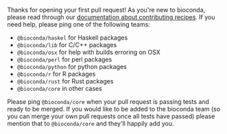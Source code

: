 Thanks for opening your first pull request! As you're new to bioconda, please read through our [documentation about contributing recipes](https://bioconda.github.io/contributing.html). If you need help, please ping one of the following teams:

 - `@bioconda/haskel` for Haskell packages
 - `@bioconda/lib` for C/C++ packages
 - `@bioconda/osx` for help with builds erroring on OSX
 - `@bioconda/perl` for perl packages
 - `@bioconda/python` for python packages
 - `@bioconda/r` for R packages
 - `@bioconda/rust` for Rust packages
 - `@bioconda/core` in other cases

Please ping `@bioconda/core` when your pull request is passing tests and ready to be merged. If you would like to be added to the bioconda team (so you can merge your own pull requests once all tests have passed) please mention that to `@bioconda/core` and they'll happily add you.

